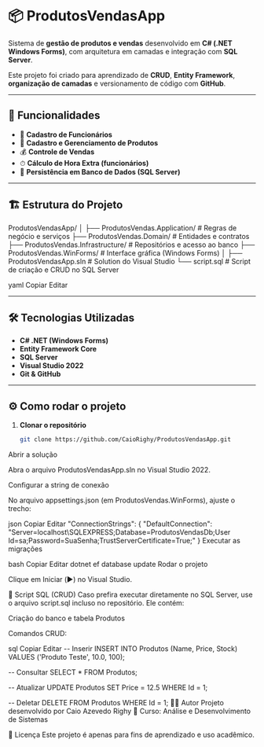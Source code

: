 # 📦 ProdutosVendasApp

Sistema de **gestão de produtos e vendas** desenvolvido em **C# (.NET Windows Forms)**, com arquitetura em camadas e integração com **SQL Server**.  

Este projeto foi criado para aprendizado de **CRUD**, **Entity Framework**, **organização de camadas** e versionamento de código com **GitHub**.

---

## 🚀 Funcionalidades

- 👤 **Cadastro de Funcionários**  
- 🛒 **Cadastro e Gerenciamento de Produtos**  
- 💰 **Controle de Vendas**  
- ⏱ **Cálculo de Hora Extra (funcionários)**  
- 💾 **Persistência em Banco de Dados (SQL Server)**  

---

## 🏗 Estrutura do Projeto  

ProdutosVendasApp/
│
├── ProdutosVendas.Application/ # Regras de negócio e serviços
├── ProdutosVendas.Domain/ # Entidades e contratos
├── ProdutosVendas.Infrastructure/ # Repositórios e acesso ao banco
├── ProdutosVendas.WinForms/ # Interface gráfica (Windows Forms)
│
├── ProdutosVendasApp.sln # Solution do Visual Studio
└── script.sql # Script de criação e CRUD no SQL Server

yaml
Copiar
Editar

---

## 🛠 Tecnologias Utilizadas

- **C# .NET (Windows Forms)**
- **Entity Framework Core**
- **SQL Server**
- **Visual Studio 2022**
- **Git & GitHub**

---

## ⚙️ Como rodar o projeto

1. **Clonar o repositório**
   ```bash
   git clone https://github.com/CaioRighy/ProdutosVendasApp.git
Abrir a solução

Abra o arquivo ProdutosVendasApp.sln no Visual Studio 2022.

Configurar a string de conexão

No arquivo appsettings.json (em ProdutosVendas.WinForms), ajuste o trecho:

json
Copiar
Editar
"ConnectionStrings": {
  "DefaultConnection": "Server=localhost\\SQLEXPRESS;Database=ProdutosVendasDb;User Id=sa;Password=SuaSenha;TrustServerCertificate=True;"
}
Executar as migrações

bash
Copiar
Editar
dotnet ef database update
Rodar o projeto

Clique em Iniciar (▶️) no Visual Studio.

📖 Script SQL (CRUD)
Caso prefira executar diretamente no SQL Server, use o arquivo script.sql incluso no repositório.
Ele contém:

Criação do banco e tabela Produtos

Comandos CRUD:

sql
Copiar
Editar
-- Inserir
INSERT INTO Produtos (Name, Price, Stock) VALUES ('Produto Teste', 10.0, 100);

-- Consultar
SELECT * FROM Produtos;

-- Atualizar
UPDATE Produtos SET Price = 12.5 WHERE Id = 1;

-- Deletar
DELETE FROM Produtos WHERE Id = 1;
👨‍💻 Autor
Projeto desenvolvido por Caio Azevedo Righy
📌 Curso: Análise e Desenvolvimento de Sistemas

📜 Licença
Este projeto é apenas para fins de aprendizado e uso acadêmico.
